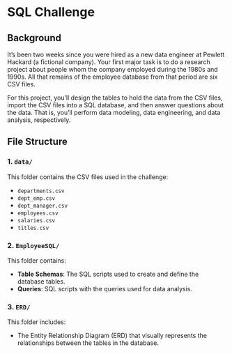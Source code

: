 # SQL Challenge

## Background
It’s been two weeks since you were hired as a new data engineer at Pewlett Hackard (a fictional company). Your first major task is to do a research project about people whom the company employed during the 1980s and 1990s. All that remains of the employee database from that period are six CSV files.

For this project, you’ll design the tables to hold the data from the CSV files, import the CSV files into a SQL database, and then answer questions about the data. That is, you’ll perform data modeling, data engineering, and data analysis, respectively.

## File Structure

### 1. `data/`
This folder contains the CSV files used in the challenge:
- `departments.csv`
- `dept_emp.csv`
- `dept_manager.csv`
- `employees.csv`
- `salaries.csv`
- `titles.csv`

### 2. `EmployeeSQL/`
This folder contains:
- **Table Schemas**: The SQL scripts used to create and define the database tables.
- **Queries**: SQL scripts with the queries used for data analysis.

### 3. `ERD/`
This folder includes:
- The Entity Relationship Diagram (ERD) that visually represents the relationships between the tables in the database.
